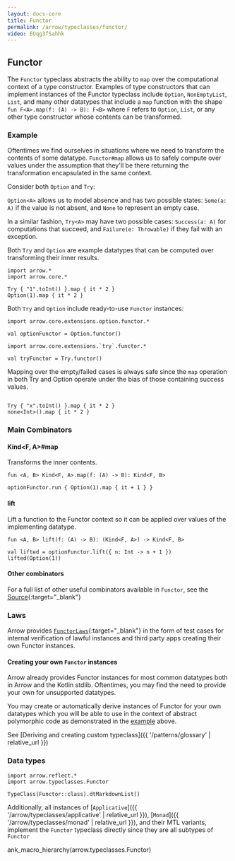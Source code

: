 ```yaml
---
layout: docs-core
title: Functor
permalink: /arrow/typeclasses/functor/
video: EUqg3fSahhk
---
```


## Functor




The `Functor` typeclass abstracts the ability to `map` over the computational context of a type constructor.
Examples of type constructors that can implement instances of the Functor typeclass include `Option`, `NonEmptyList`,
`List`, and many other datatypes that include a `map` function with the shape `fun F<A>.map(f: (A) -> B): F<B>` where `F`
refers to `Option`, `List`, or any other type constructor whose contents can be transformed.

### Example

Oftentimes we find ourselves in situations where we need to transform the contents of some datatype. `Functor#map` allows
us to safely compute over values under the assumption that they'll be there returning the transformation encapsulated in the same context.

Consider both `Option` and `Try`:

`Option<A>` allows us to model absence and has two possible states: `Some(a: A)` if the value is not absent, and `None` to represent an empty case.

In a similar fashion, `Try<A>` may have two possible cases: `Success(a: A)` for computations that succeed, and `Failure(e: Throwable)` if they fail with an exception.

Both `Try` and `Option` are example datatypes that can be computed over transforming their inner results.

```kotlin:ank
import arrow.*
import arrow.core.*

Try { "1".toInt() }.map { it * 2 }
Option(1).map { it * 2 }
```

Both `Try` and `Option` include ready-to-use `Functor` instances:

```kotlin:ank
import arrow.core.extensions.option.functor.*

val optionFunctor = Option.functor()
```

```kotlin:ank
import arrow.core.extensions.`try`.functor.*

val tryFunctor = Try.functor()
```

Mapping over the empty/failed cases is always safe since the `map` operation in both Try and Option operate under the bias of those containing success values.

```kotlin:ank

Try { "x".toInt() }.map { it * 2 }
none<Int>().map { it * 2 }
```

### Main Combinators

#### Kind<F, A>#map

Transforms the inner contents.

`fun <A, B> Kind<F, A>.map(f: (A) -> B): Kind<F, B>`

```kotlin:ank
optionFunctor.run { Option(1).map { it + 1 } }
```

#### lift

Lift a function to the Functor context so it can be applied over values of the implementing datatype.

`fun <A, B> lift(f: (A) -> B): (Kind<F, A>) -> Kind<F, B>`

```kotlin:ank
val lifted = optionFunctor.lift({ n: Int -> n + 1 })
lifted(Option(1))
```

#### Other combinators

For a full list of other useful combinators available in `Functor`, see the [Source][functor_source]{:target="_blank"}

### Laws

Arrow provides [`FunctorLaws`][functor_laws_source]{:target="_blank"} in the form of test cases for internal verification of lawful instances and third party apps creating their own Functor instances.

#### Creating your own `Functor` instances

Arrow already provides Functor instances for most common datatypes both in Arrow and the Kotlin stdlib.
Oftentimes, you may find the need to provide your own for unsupported datatypes.

You may create or automatically derive instances of Functor for your own datatypes which you will be able to use in the context of abstract polymorphic code
as demonstrated in the [example](#example) above.

See [Deriving and creating custom typeclass]({{ '/patterns/glossary' | relative_url }})

### Data types

```kotlin:ank:replace
import arrow.reflect.*
import arrow.typeclasses.Functor

TypeClass(Functor::class).dtMarkdownList()
```

Additionally, all instances of [`Applicative`]({{ '/arrow/typeclasses/applicative' | relative_url }}), [`Monad`]({{ '/arrow/typeclasses/monad' | relative_url }}), and their MTL variants, implement the `Functor` typeclass directly
since they are all subtypes of `Functor`

ank_macro_hierarchy(arrow.typeclasses.Functor)

[functor_source]: https://github.com/arrow-kt/arrow-core/blob/master/arrow-core/arrow-core-data/src/main/kotlin/arrow/typeclasses/Functor.kt
[functor_laws_source]: https://github.com/arrow-kt/arrow-core/blob/master/arrow-core/arrow-test/src/main/kotlin/arrow/test/laws/FunctorLaws.kt
